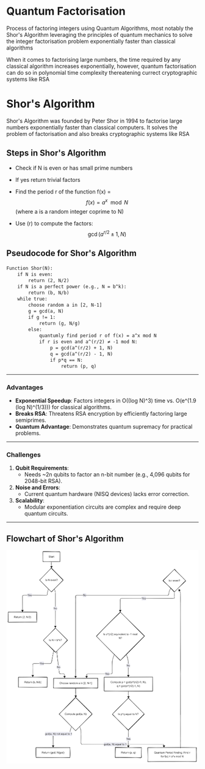 # Quantum Factorisation
     
Process of factoring integers using Quantum Algorithms, most notably the Shor's Algorithm leveraging the principles of quantum mechanics to solve the integer factorisation problem exponentially faster than classical algorithms

When it comes to factorising large numbers, the time required by any classical algorithm increases exponentially, however, quantum factorisation can do so in polynomial time complexity thereatening currect cryptographic systems like RSA

# Shor's Algorithm
    
Shor's Algorithm was founded by Peter Shor in 1994 to factorise large numbers exponentially faster than classical computers. It solves the problem of factorisation and also breaks cryptographic systems like RSA

## Steps in Shor's Algorithm
- Check if N is even or has small prime numbers
- If yes return trivial factors
- Find the period r of the function f(x) = 
$$
f(x) = a^x \mod N 
$$
(where a is a random integer coprime to N) 

- Use \(r\) to compute the factors:
$$
\gcd(a^{r/2} \pm 1, N)
$$

## Pseudocode for Shor's Algorithm
```
Function Shor(N):
    if N is even:
        return (2, N/2)
    if N is a perfect power (e.g., N = b^k):
        return (b, N/b)
    while true:
        choose random a in [2, N-1]
        g = gcd(a, N)
        if g != 1:
            return (g, N/g)
        else:
            quantumly find period r of f(x) = a^x mod N
            if r is even and a^(r/2) ≠ -1 mod N:
                p = gcd(a^(r/2) + 1, N)
                q = gcd(a^(r/2) - 1, N)
                if p*q == N:
                    return (p, q)
```
---
### **Advantages**
- **Exponential Speedup**: Factors integers in O((log N)^3) time vs. O(e^(1.9 (log N)^(1/3))) for classical algorithms.
- **Breaks RSA**: Threatens RSA encryption by efficiently factoring large semiprimes.
- **Quantum Advantage**: Demonstrates quantum supremacy for practical problems.

---

### **Challenges**
1. **Qubit Requirements**:
   - Needs ~2n qubits to factor an n-bit number (e.g., 4,096 qubits for 2048-bit RSA).
2. **Noise and Errors**:
   - Current quantum hardware (NISQ devices) lacks error correction.
3. **Scalability**:
   - Modular exponentiation circuits are complex and require deep quantum circuits.

---

## Flowchart of Shor's Algorithm
![Flowchart](Flowchart.png)